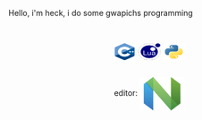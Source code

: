 
Hello, i'm heck, i do some gwapichs programming

  ##

<div align="center" valign="top"><br>
  <img align="center" alt="..." height="30" width="40" src="https://raw.githubusercontent.com/devicons/devicon/master/icons/cplusplus/cplusplus-original.svg">
  <img align="center" alt="..." height="30" width="40" src="https://raw.githubusercontent.com/devicons/devicon/master/icons/lua/lua-original.svg">
  <img align="center" alt="..." height="30" width="40" src="https://raw.githubusercontent.com/devicons/devicon/master/icons/python/python-original.svg">
</div>
  
  ##
 
<div align="center" valign="top"> 
  editor: <img align="center" alt="..." height="60" width="80" src="https://raw.githubusercontent.com/devicons/devicon/master/icons/neovim/neovim-original.svg">
</div>
